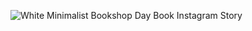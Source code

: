 ![White Minimalist Bookshop Day Book Instagram Story](https://github.com/VolodymyrDavidov/BookHaven/assets/115085088/1f766b13-a0b8-4a77-b810-023a7fc35407)

